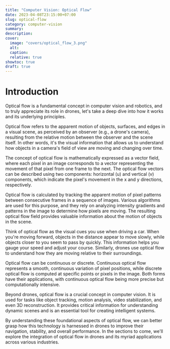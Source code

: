 ```yaml
---
title: "Computer Vision: Optical Flow"
date: 2023-04-08T23:15:00+07:00
slug: optical-flow
category: computer-vision
summary:
description: 
cover:
  image: "covers/optical_flow_3.png"
  alt:
  caption: 
  relative: true
showtoc: true
draft: true
---
```


# Introduction
Optical flow is a fundamental concept in computer vision and robotics, and to truly appreciate its role in drones, let's take a deep dive into how it works and its underlying principles.
   
Optical flow refers to the apparent motion of objects, surfaces, and edges in a visual scene, as perceived by an observer (e.g., a drone's camera), resulting from the relative motion between the observer and the scene itself. In other words, it's the visual information that allows us to understand how objects in a camera's field of view are moving and changing over time.

The concept of optical flow is mathematically expressed as a vector field, where each pixel in an image corresponds to a vector representing the movement of that pixel from one frame to the next. The optical flow vectors can be described using two components: horizontal (u) and vertical (v) components, which indicate the pixel's movement in the x and y directions, respectively.

Optical flow is calculated by tracking the apparent motion of pixel patterns between consecutive frames in a sequence of images. Various algorithms are used for this purpose, and they rely on analyzing intensity gradients and patterns in the image to determine how pixels are moving. The resulting optical flow field provides valuable information about the motion of objects in the scene.

Think of optical flow as the visual cues you use when driving a car. When you're moving forward, objects in the distance appear to move slowly, while objects closer to you seem to pass by quickly. This information helps you gauge your speed and adjust your course. Similarly, drones use optical flow to understand how they are moving relative to their surroundings.

Optical flow can be continuous or discrete. Continuous optical flow represents a smooth, continuous variation of pixel positions, while discrete optical flow is computed at specific points or pixels in the image. Both forms have their applications, with continuous optical flow being more precise but computationally intensive.

Beyond drones, optical flow is a crucial concept in computer vision. It is used for tasks like object tracking, motion analysis, video stabilization, and even 3D reconstruction. It provides critical information for understanding dynamic scenes and is an essential tool for creating intelligent systems.

By understanding these foundational aspects of optical flow, we can better grasp how this technology is harnessed in drones to improve their navigation, stability, and overall performance. In the sections to come, we'll explore the integration of optical flow in drones and its myriad applications across various industries.